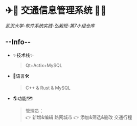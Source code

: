 # ✈🛫 交通信息管理系统 🚄🚅
*武汉大学-软件系统实践-弘毅班-第7小组仓库*  

## --Info--
* ✨技术栈✨
  > Qt+Actix+MySQL
* 🍭语言🛠<br>
  > C++ & Rust & MySQL
* 🌎功能🗺<br>
  >管理员：<br>
  >  👉 新增&编辑 路网城市
  >  👉 添加&筛选&删改 交通行程
